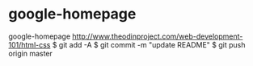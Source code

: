 google-homepage
===============
google-homepage http://www.theodinproject.com/web-development-101/html-css
$ git add -A
$ git commit -m "update README"
$ git push origin master
